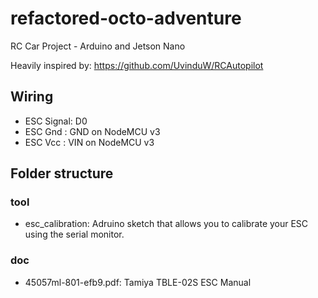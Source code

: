 # refactored-octo-adventure
RC Car Project - Arduino and Jetson Nano

Heavily inspired by: https://github.com/UvinduW/RCAutopilot

## Wiring
 - ESC Signal: D0
 - ESC Gnd :   GND on NodeMCU v3
 - ESC Vcc :   VIN on NodeMCU v3

## Folder structure

### tool
 - esc_calibration: Adruino sketch that allows you to calibrate your ESC using the serial monitor.
### doc
 - 45057ml-801-efb9.pdf: Tamiya TBLE-02S ESC Manual
